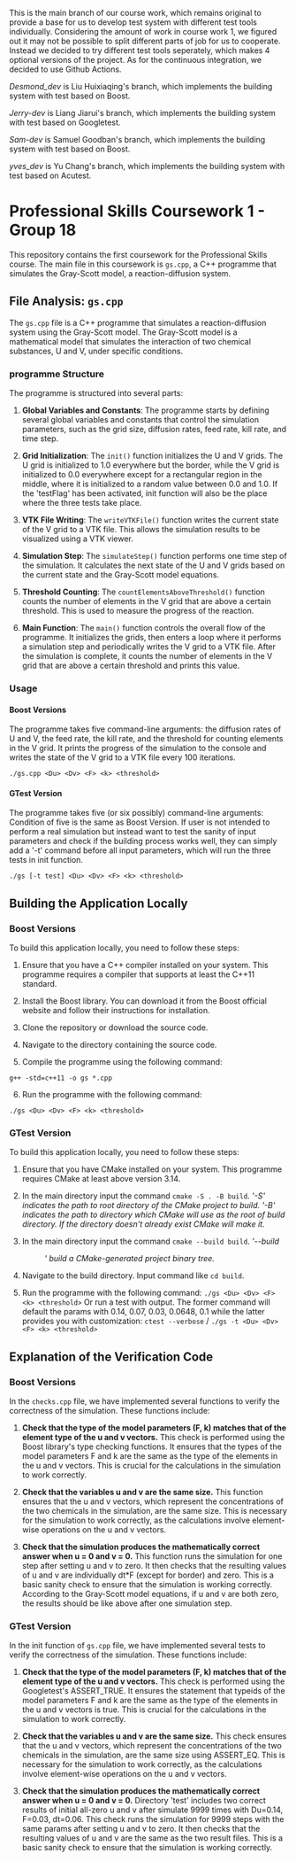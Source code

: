 This is the main branch of our course work, which remains original to provide a base for us to develop test system with different test tools individually. 
Considering the amount of work in course work 1, we figured out it may not be possible to split different parts of job for us to cooperate. 
Instead we decided to try different test tools seperately, which makes 4 optional versions of the project.
As for the continuous integration, we decided to use Github Actions.

*Desmond_dev* is Liu Huixiaqing's branch, which implements the building system with test based on Boost.

*Jerry-dev* is Liang Jiarui's branch, which implements the building system with test based on Googletest.

*Sam-dev* is Samuel Goodban's branch, which implements the building system with test based on Boost.

*yves_dev* is Yu Chang's branch, which implements the building system with test based on Acutest.

# Professional Skills Coursework 1 - Group 18

This repository contains the first coursework for the Professional Skills course. The main file in this coursework is `gs.cpp`, a C++ programme that simulates the Gray-Scott model, a reaction-diffusion system.

## File Analysis: `gs.cpp`

The `gs.cpp` file is a C++ programme that simulates a reaction-diffusion system using the Gray-Scott model. The Gray-Scott model is a mathematical model that simulates the interaction of two chemical substances, U and V, under specific conditions.

### programme Structure

The programme is structured into several parts:

1. **Global Variables and Constants**: The programme starts by defining several global variables and constants that control the simulation parameters, such as the grid size, diffusion rates, feed rate, kill rate, and time step.

2. **Grid Initialization**: The `init()` function initializes the U and V grids. The U grid is initialized to 1.0 everywhere but the border, while the V grid is initialized to 0.0 everywhere except for a rectangular region in the middle, where it is initialized to a random value between 0.0 and 1.0. If the 'testFlag' has been activated, init function will also be the place where the three tests take place.

3. **VTK File Writing**: The `writeVTKFile()` function writes the current state of the V grid to a VTK file. This allows the simulation results to be visualized using a VTK viewer.

4. **Simulation Step**: The `simulateStep()` function performs one time step of the simulation. It calculates the next state of the U and V grids based on the current state and the Gray-Scott model equations.

5. **Threshold Counting**: The `countElementsAboveThreshold()` function counts the number of elements in the V grid that are above a certain threshold. This is used to measure the progress of the reaction.

6. **Main Function**: The `main()` function controls the overall flow of the programme. It initializes the grids, then enters a loop where it performs a simulation step and periodically writes the V grid to a VTK file. After the simulation is complete, it counts the number of elements in the V grid that are above a certain threshold and prints this value.

### Usage

#### Boost Versions

The programme takes five command-line arguments: the diffusion rates of U and V, the feed rate, the kill rate, and the threshold for counting elements in the V grid. It prints the progress of the simulation to the console and writes the state of the V grid to a VTK file every 100 iterations.

`./gs.cpp <Du> <Dv> <F> <k> <threshold>`

#### GTest Version

The programme takes five (or six possibly) command-line arguments: Condition of five is the same as Boost Version. If user is not intended to perform a real simulation but instead want to test the sanity of input parameters and check if the building process works well, they can simply add a '-t' command before all input parameters, which will run the three tests in init function.

`./gs [-t test] <Du> <Dv> <F> <k> <threshold>`

## Building the Application Locally

### Boost Versions

To build this application locally, you need to follow these steps:

1. Ensure that you have a C++ compiler installed on your system. This programme requires a compiler that supports at least the C++11 standard.

2. Install the Boost library. You can download it from the Boost official website and follow their instructions for installation.

3. Clone the repository or download the source code.

4. Navigate to the directory containing the source code.

5. Compile the programme using the following command:

`g++ -std=c++11 -o gs *.cpp`

6. Run the programme with the following command:

`./gs <Du> <Dv> <F> <k> <threshold>`

### GTest Version

To build this application locally, you need to follow these steps:

1. Ensure that you have CMake installed on your system. This programme requires CMake at least above version 3.14.

2. In the main directory input the command `cmake -S . -B build`. 
   *'-S' indicates the path to root directory of the CMake project to build. '-B' indicates the path to directory which CMake will use as the root of build directory.
    If the directory doesn't already exist CMake will make it.*

3. In the main directory input the command `cmake --build build`.
  *'--build <dir>' build a CMake-generated project binary tree.*

4. Navigate to the build directory. Input command like `cd build`.

5. Run the programme with the following command:
    `./gs <Du> <Dv> <F> <k> <threshold>`
   Or run a test with output. The former command will default the params with 0.14, 0.07, 0.03, 0.0648, 0.1 while the latter provides you with customization:
   `ctest --verbose` / `./gs -t <Du> <Dv> <F> <k> <threshold>`

## Explanation of the Verification Code

### Boost Versions

In the `checks.cpp` file, we have implemented several functions to verify the correctness of the simulation. These functions include:

1. **Check that the type of the model parameters (F, k) matches that of the element type of the u and v vectors.**
This check is performed using the Boost library's type checking functions. It ensures that the types of the model parameters F and k are the same as the type of the elements in the u and v vectors. This is crucial for the calculations in the simulation to work correctly.

2. **Check that the variables u and v are the same size.**
This function ensures that the u and v vectors, which represent the concentrations of the two chemicals in the simulation, are the same size. This is necessary for the simulation to work correctly, as the calculations involve element-wise operations on the u and v vectors.

3. **Check that the simulation produces the mathematically correct answer when u = 0 and v = 0.**
This function runs the simulation for one step after setting u and v to zero. It then checks that the resulting values of u and v are individually dt\*F (except for border) and zero. This is a basic sanity check to ensure that the simulation is working correctly. According to the Gray-Scott model equations, if u and v are both zero, the results should be like above after one simulation step.

### GTest Version

In the init function of `gs.cpp` file, we have implemented several tests to verify the correctness of the simulation. These functions include:

1. **Check that the type of the model parameters (F, k) matches that of the element type of the u and v vectors.**
This check is performed using the Googletest's ASSERT_TRUE. It ensures the statement that typeids of the model parameters F and k are the same as the type of the elements in the u and v vectors is true. This is crucial for the calculations in the simulation to work correctly.

2. **Check that the variables u and v are the same size.**
This check ensures that the u and v vectors, which represent the concentrations of the two chemicals in the simulation, are the same size using ASSERT_EQ. This is necessary for the simulation to work correctly, as the calculations involve element-wise operations on the u and v vectors.

3. **Check that the simulation produces the mathematically correct answer when u = 0 and v = 0.**
Directory 'test' includes two correct results of initial all-zero u and v after simulate 9999 times with Du=0.14, F=0.03, dt=0.06. This check runs the simulation for 9999 steps with the same params after setting u and v to zero. It then checks that the resulting values of u and v are the same as the two result files. This is a basic sanity check to ensure that the simulation is working correctly.
